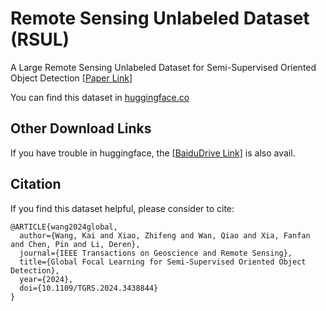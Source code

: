 # Remote Sensing Unlabeled Dataset (RSUL)

A Large Remote Sensing Unlabeled Dataset for Semi-Supervised Oriented Object Detection [[Paper Link](https://ieeexplore.ieee.org/document/10623510)]

You can find this dataset in [huggingface.co](https://huggingface.co/datasets/heiyukk/RSUL)
## Other Download Links
If you have trouble in huggingface, the [[BaiduDrive Link]](https://pan.baidu.com/share/init?surl=4H3eMfPpvOxfNTr99d66kw&pwd=wcpp) is also avail.

## Citation

If you find this dataset helpful, please consider to cite:

```
@ARTICLE{wang2024global,
  author={Wang, Kai and Xiao, Zhifeng and Wan, Qiao and Xia, Fanfan and Chen, Pin and Li, Deren},
  journal={IEEE Transactions on Geoscience and Remote Sensing}, 
  title={Global Focal Learning for Semi-Supervised Oriented Object Detection}, 
  year={2024},
  doi={10.1109/TGRS.2024.3438844}
}
```

